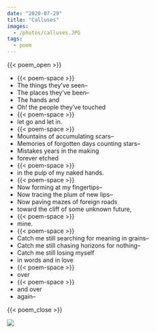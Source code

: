 ```yaml
---
date: "2020-07-29"
title: "Calluses"
images:
  - /photos/calluses.JPG
tags:
  - poem
---
```

  
{{< poem_open >}}
* {{< poem-space >}}
* The things they’ve seen–
* The places they’ve been–
* The hands and
* Oh! the people they’ve touched
* {{< poem-space >}}
* let go and let in.
* {{< poem-space >}}
* Mountains of accumulating scars–
* Memories of forgotten days counting stars–
* Mistakes years in the making
* forever etched
* {{< poem-space >}}
* in the pulp of my naked hands.
* {{< poem-space >}}
* Now forming at my fingertips–
* Now tracing the plum of new lips–
* Now paving mazes of foreign roads
* toward the cliff of some unknown future,
* {{< poem-space >}}
* mine.
* {{< poem-space >}}
* Catch me still searching for meaning in grains–
* Catch me still chasing horizons for nothing–
* Catch me still losing myself
* in words and in love
* {{< poem-space >}}
* over
* {{< poem-space >}}
* and over
* again–

{{< poem_close >}}

![](/photos/calluses.JPG)

